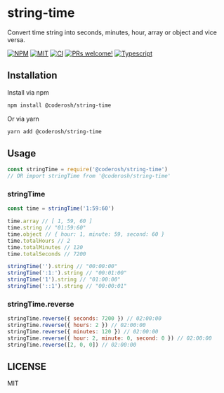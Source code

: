 # string-time

Convert time string into seconds, minutes, hour, array or object and vice versa.

<a href="https://www.npmjs.com/package/@coderosh/string-time"><img alt="NPM" src="https://img.shields.io/npm/v/@coderosh/string-time" /></a>
<a href="https://github.com/coderosh/string-time"><img alt="MIT" src="https://img.shields.io/badge/license-MIT-blue.svg" /></a>
<a href="#"><img alt="CI" src="https://img.shields.io/github/workflow/status/coderosh/string-time/CI"></a>
<a href="https://github.com/coderosh/string-time"><img src="https://img.shields.io/badge/PRs-welcome-brightgreen.svg" alt="PRs welcome!" /></a>
<a href="https://github.com/coderosh/string-time"><img src="https://img.shields.io/badge/types-typescript-blue.svg" alt="Typescript" /></a>

## Installation

Install via npm

```sh
npm install @coderosh/string-time
```

Or via yarn

```sh
yarn add @coderosh/string-time
```

## Usage

```js
const stringTime = require('@coderosh/string-time')
// OR import stringTime from '@coderosh/string-time'
```

### stringTime

```js
const time = stringTime('1:59:60')

time.array // [ 1, 59, 60 ]
time.string // "01:59:60"
time.object // { hour: 1, minute: 59, second: 60 }
time.totalHours // 2
time.totalMinutes // 120
time.totalSeconds // 7200

stringTime('').string // "00:00:00"
stringTime(':1:').string // "00:01:00"
stringTime('1').string // "01:00:00"
stringTime('::1').string // "00:00:01"
```

### stringTime.reverse

```js
stringTime.reverse({ seconds: 7200 }) // 02:00:00
stringTime.reverse({ hours: 2 }) // 02:00:00
stringTime.reverse({ minutes: 120 }) // 02:00:00
stringTime.reverse({ hour: 2, minute: 0, second: 0 }) // 02:00:00
stringTime.reverse([2, 0, 0]) // 02:00:00
```

## LICENSE

MIT
